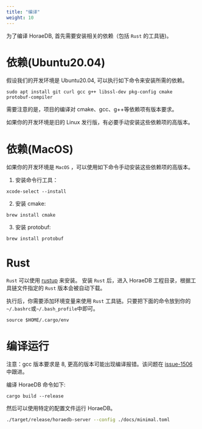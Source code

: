 ```yaml
---
title: "编译"
weight: 10
---
```


为了编译 HoraeDB, 首先需要安装相关的依赖（包括 `Rust` 的工具链)。

# 依赖(Ubuntu20.04)
假设我们的开发环境是 Ubuntu20.04, 可以执行如下命令来安装所需的依赖。

```shell
sudo apt install git curl gcc g++ libssl-dev pkg-config cmake protobuf-compiler
```

需要注意的是，项目的编译对 cmake、gcc、g++等依赖项有版本要求。

如果你的开发环境是旧的 Linux 发行版，有必要手动安装这些依赖项的高版本。

# 依赖(MacOS)

如果你的开发环境是 `MacOS` ，可以使用如下命令手动安装这些依赖项的高版本。

1. 安装命令行工具：

```shell
xcode-select --install
```

2. 安装 cmake:

```shell
brew install cmake
```

3. 安装 protobuf:

```shell
brew install protobuf
```

# Rust

`Rust` 可以使用 [rustup](https://rustup.rs/) 来安装。
安装 `Rust` 后，进入 HoraeDB 工程目录，根据工具链文件指定的 `Rust` 版本会被自动下载。

执行后，你需要添加环境变量来使用 `Rust` 工具链。只要把下面的命令放到你的`~/.bashrc`或`~/.bash_profile`中即可。

```shell
source $HOME/.cargo/env
```

# 编译运行

注意：gcc 版本要求是 8, 更高的版本可能出现编译报错。该问题在 [issue-1506](https://github.com/apache/incubator-horaedb/issues/1506) 中跟进。

编译 HoraeDB 命令如下:

```
cargo build --release
```

然后可以使用特定的配置文件运行 HoraeDB。

```bash
./target/release/horaedb-server --config ./docs/minimal.toml
```
